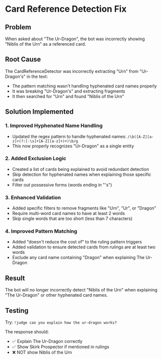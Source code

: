 # Card Reference Detection Fix

## Problem

When asked about "The Ur-Dragon", the bot was incorrectly showing "Niblis of the Urn" as a referenced card.

## Root Cause

The CardReferenceDetector was incorrectly extracting "Urn" from "Ur-Dragon's" in the text:

- The pattern matching wasn't handling hyphenated card names properly
- It was breaking "Ur-Dragon's" and extracting fragments
- It then searched for "Urn" and found "Niblis of the Urn"

## Solution Implemented

### 1. Improved Hyphenated Name Handling

- Updated the regex pattern to handle hyphenated names: `/\b([A-Z][a-z]+(?:[-\s]+[A-Z][a-z]+)+)\b/g`
- This now properly recognizes "Ur-Dragon" as a single entity

### 2. Added Exclusion Logic

- Created a list of cards being explained to avoid redundant detection
- Skip detection for hyphenated names when explaining those specific cards
- Filter out possessive forms (words ending in "'s")

### 3. Enhanced Validation

- Added specific filters to remove fragments like "Urn", "Ur", or "Dragon"
- Require multi-word card names to have at least 2 words
- Skip single words that are too short (less than 7 characters)

### 4. Improved Pattern Matching

- Added "doesn't reduce the cost of" to the ruling pattern triggers
- Added validation to ensure detected cards from rulings are at least two words
- Exclude any card name containing "Dragon" when explaining The Ur-Dragon

## Result

The bot will no longer incorrectly detect "Niblis of the Urn" when explaining "The Ur-Dragon" or other hyphenated card names.

## Testing

Try: `!judge can you explain how the ur-dragon works?`

The response should:

- ✅ Explain The Ur-Dragon correctly
- ✅ Show Skirk Prospector if mentioned in rulings
- ❌ NOT show Niblis of the Urn
